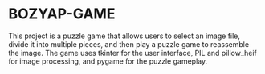 # BOZYAP-GAME
This project is a puzzle game that allows users to select an image file, divide it into multiple pieces, and then play a puzzle game to reassemble the image. The game uses tkinter for the user interface, PIL and pillow_heif for image processing, and pygame for the puzzle gameplay.
